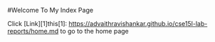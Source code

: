 #Welcome To My Index Page 


Click [Link][1]this[1]: https://advaithravishankar.github.io/cse15l-lab-reports/home.md to go to the home page
